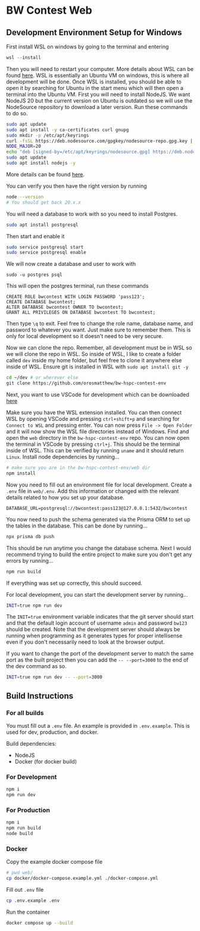# BW Contest Web

## Development Environment Setup for Windows

First install WSL on windows by going to the terminal and entering

```powershell
wsl --install
```

Then you will need to restart your computer. More details about WSL can be found [here](https://learn.microsoft.com/en-us/windows/wsl/). WSL is essentially an Ubuntu VM on windows, this is where all development will be done. Once WSL is installed, you should be able to open it by searching for Ubuntu in the start menu which will then open a terminal into the Ubuntu VM. First you will need to install NodeJS. We want NodeJS 20 but the current version on Ubuntu is outdated so we will use the NodeSource repository to download a later version. Run these commands to do so.

```bash
sudo apt update
sudo apt install -y ca-certificates curl gnupg
sudo mkdir -p /etc/apt/keyrings
curl -fsSL https://deb.nodesource.com/gpgkey/nodesource-repo.gpg.key | sudo gpg --dearmor -o /etc/apt/keyrings/nodesource.gpg
NODE_MAJOR=20
echo "deb [signed-by=/etc/apt/keyrings/nodesource.gpg] https://deb.nodesource.com/node_$NODE_MAJOR.x nodistro main" | sudo tee /etc/apt/sources.list.d/nodesource.list
sudo apt update
sudo apt install nodejs -y
```

More details can be found [here](https://github.com/nodesource/distributions).

You can verify you then have the right version by running

```bash
node --version
# You should get back 20.x.x
```

You will need a database to work with so you need to install Postgres.

```bash
sudo apt install postgresql
```

Then start and enable it

```bash
sudo service postgresql start
sudo service postgresql enable
```

We will now create a database and user to work with


```
sudo -u postgres psql
```

This will open the postgres terminal, run these commands

```postgres
CREATE ROLE bwcontest WITH LOGIN PASSWORD 'pass123';
CREATE DATABASE bwcontest;
ALTER DATABASE bwcontest OWNER TO bwcontest;
GRANT ALL PRIVILEGES ON DATABASE bwcontest TO bwcontest;
```

Then type `\q` to exit. Feel free to change the role name, database name, and password to whatever you want. Just make sure to remember them. This is only for local development so it doesn't need to be very secure.

Now we can clone the repo. Remember, all development must be in WSL so we will clone the repo in WSL. So inside of WSL, I like to create a folder called `dev` inside my home folder, but feel free to clone it anywhere else inside of WSL. Ensure git is installed in WSL with `sudo apt install git -y`

```bash
cd ~/dev # or wherever else
git clone https://github.com/orosmatthew/bw-hspc-contest-env
```

Next, you want to use VSCode for development which can be downloaded [here](https://code.visualstudio.com/)

Make sure you have the WSL extension installed. You can then connect WSL by opening VSCode and pressing `ctrl+shift+p` and searching for `Connect to WSL` and pressing enter. You can now press `File -> Open Folder` and it will now show the WSL file directories instead of Windows. Find and open the `web` directory in the `bw-hspc-contest-env` repo. You can now open the terminal in VSCode by pressing `ctrl+j`. This should be the terminal inside of WSL. This can be verified by running `uname` and it should return `Linux`. Install node dependencies by running...

```bash
# make sure you are in the bw-hspc-contest-env/web dir
npm install
```

Now you need to fill out an environment file for local development. Create a `.env` file in `web/.env`. Add this information or changed with the relevant details related to how you set up your database.

```env
DATABASE_URL=postgresql://bwcontest:pass123@127.0.0.1:5432/bwcontest
```


You now need to push the schema generated via the Prisma ORM to set up the tables in the database. This can be done by running...

```bash
npx prisma db push
```

This should be run anytime you change the database schema. Next I would recommend trying to build the entire project to make sure you don't get any errors by running...

```bash
npm run build
```

If everything was set up correctly, this should succeed.

For local development, you can start the development server by running...

```bash
INIT=true npm run dev
```

The `INIT=true` environment variable indicates that the git server should start and that the default login account of username `admin` and password `bw123` should be created. Note that the development server should always be running when programming as it generates types for proper intellisense even if you don't necessarily need to look at the browser output.

If you want to change the port of the development server to match the same port as the built project then you can add the `-- --port=3000` to the end of the dev command as so.

```bash
INIT=true npm run dev -- --port=3000
```

## Build Instructions

### For all builds

You must fill out a `.env` file. An example is provided in `.env.example`. This is used for dev, production, and docker.

Build dependencies:

- NodeJS
- Docker (for docker build)

### For Development

```bash
npm i
npm run dev
```

### For Production

```bash
npm i
npm run build
node build
```

### Docker

Copy the example docker compose file

```bash
# pwd web/
cp docker/docker-compose.example.yml ./docker-compose.yml
```

Fill out `.env` file

```bash
cp .env.example .env
```

Run the container

```bash
docker compose up --build
```

